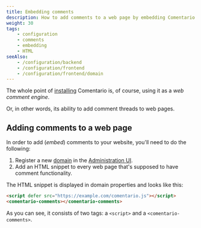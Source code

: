 ```yaml
---
title: Embedding comments
description: How to add comments to a web page by embedding Comentario
weight: 30
tags:
    - configuration
    - comments
    - embedding
    - HTML
seeAlso:
    - /configuration/backend
    - /configuration/frontend
    - /configuration/frontend/domain
---
```


The whole point of [installing](/installation) Comentario is, of course, using it as a *web comment engine*.

<!--more-->

Or, in other words, its ability to add comment threads to web pages.

## Adding comments to a web page

In order to add (*embed*) comments to your website, you'll need to do the following:

1. Register a new [domain](/configuration/frontend/domain) in the [Administration UI](/configuration/frontend).
2. Add an HTML snippet to every web page that's supposed to have comment functionality.

The HTML snippet is displayed in domain properties and looks like this:

```html
<script defer src="https://example.com/comentario.js"></script>
<comentario-comments></comentario-comments>
```

As you can see, it consists of two tags: a `<script>` and a `<comentario-comments>`.
